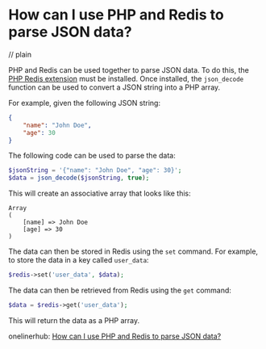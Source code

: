 # How can I use PHP and Redis to parse JSON data?
// plain

PHP and Redis can be used together to parse JSON data. To do this, the [PHP Redis extension](https://github.com/phpredis/phpredis) must be installed. Once installed, the `json_decode` function can be used to convert a JSON string into a PHP array.

For example, given the following JSON string:

```json
{
    "name": "John Doe",
    "age": 30
}
```

The following code can be used to parse the data:

```php
$jsonString = '{"name": "John Doe", "age": 30}';
$data = json_decode($jsonString, true);
```

This will create an associative array that looks like this:

```
Array
(
    [name] => John Doe
    [age] => 30
)
```

The data can then be stored in Redis using the `set` command. For example, to store the data in a key called `user_data`:

```php
$redis->set('user_data', $data);
```

The data can then be retrieved from Redis using the `get` command:

```php
$data = $redis->get('user_data');
```

This will return the data as a PHP array.

onelinerhub: [How can I use PHP and Redis to parse JSON data?](https://onelinerhub.com/predis/how-can-i-use-php-and-redis-to-parse-json-data)